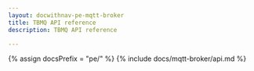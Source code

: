 ```yaml
---
layout: docwithnav-pe-mqtt-broker
title: TBMQ API reference
description: TBMQ API reference

---
```


{% assign docsPrefix = "pe/" %}
{% include docs/mqtt-broker/api.md %}
